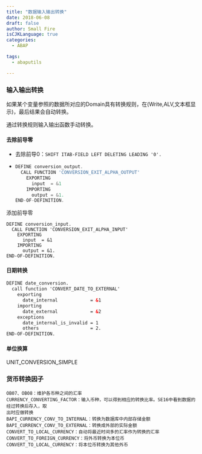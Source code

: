 ```yaml
---
title: "数据输入输出转换"
date: 2018-06-08
draft: false
author: Small Fire
isCJKLanguage: true
categories: 
  - ABAP

tags: 
  - abaputils

---
```


### 输入输出转换

如果某个变量参照的数据所对应的Domain具有转换规则，在(Write,ALV,文本框显示)，最后结果会自动转换。

通过转换规则输入输出函数手动转换。

#### 去除前导零

- 去除前导0：`SHIFT ITAB-FIELD LEFT DELETING LEADING '0'.`

- ```js
  DEFINE conversion_output.
    CALL FUNCTION 'CONVERSION_EXIT_ALPHA_OUTPUT'
      EXPORTING
        input  = &1
      IMPORTING
        output = &1.  
  END-OF-DEFINITION.
  ```

添加前导零

```JS
DEFINE conversion_input.
  CALL FUNCTION 'CONVERSION_EXIT_ALPHA_INPUT'
    EXPORTING
      input  = &1  
    IMPORTING
      output = &1. 
END-OF-DEFINITION.
```

#### 日期转换

```html
DEFINE date_conversion.
  call function 'CONVERT_DATE_TO_EXTERNAL'
    exporting
      date_internal            = &1
    importing
      date_external            = &2
    exceptions
      date_internal_is_invalid = 1
      others                   = 2.
END-OF-DEFINITION.
```

#### 单位换算

UNIT_CONVERSION_SIMPLE

### 货币转换因子

```JS
OB07、OB08：维护各币种之间的汇率
CURRENCY_CONVERTING_FACTOR：输入币种，可以得到相应的转换比率。SE16中看到数据的经过转换后存入，取
出时应做转换
BAPI_CURRENCY_CONV_TO_INTERNAL：转换为数据库中内部存储金额
BAPI_CURRENCY_CONV_TO_EXTERNAL：转换成外部的实际金额
CONVERT_TO_LOCAL_CURRENCY：自动将最近时间多的汇率作为转换的汇率
CONVERT_TO_FOREIGN_CURRENCY：将外币转换为本位币
CONVERT_TO_LOCAL_CURRENCY：将本位币转换为其他外币
```

